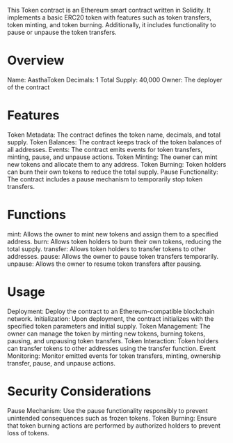 This Token contract is an Ethereum smart contract written in Solidity. It implements a basic ERC20 token with features such as token transfers, token minting, and token burning. Additionally, it includes functionality to pause or unpause the token transfers.

# Overview
Name: AasthaToken
Decimals: 1
Total Supply: 40,000
Owner: The deployer of the contract
# Features
Token Metadata: The contract defines the token name, decimals, and total supply.
Token Balances: The contract keeps track of the token balances of all addresses.
Events: The contract emits events for token transfers, minting, pause, and unpause actions.
Token Minting: The owner can mint new tokens and allocate them to any address.
Token Burning: Token holders can burn their own tokens to reduce the total supply.
Pause Functionality: The contract includes a pause mechanism to temporarily stop token transfers.
# Functions
mint: Allows the owner to mint new tokens and assign them to a specified address.
burn: Allows token holders to burn their own tokens, reducing the total supply.
transfer: Allows token holders to transfer tokens to other addresses.
pause: Allows the owner to pause token transfers temporarily.
unpause: Allows the owner to resume token transfers after pausing.
# Usage
Deployment: Deploy the contract to an Ethereum-compatible blockchain network.
Initialization: Upon deployment, the contract initializes with the specified token parameters and initial supply.
Token Management: The owner can manage the token by minting new tokens, burning tokens, pausing, and unpausing token transfers.
Token Interaction: Token holders can transfer tokens to other addresses using the transfer function.
Event Monitoring: Monitor emitted events for token transfers, minting, ownership transfer, pause, and unpause actions.
# Security Considerations
Pause Mechanism: Use the pause functionality responsibly to prevent unintended consequences such as frozen tokens.
Token Burning: Ensure that token burning actions are performed by authorized holders to prevent loss of tokens.

